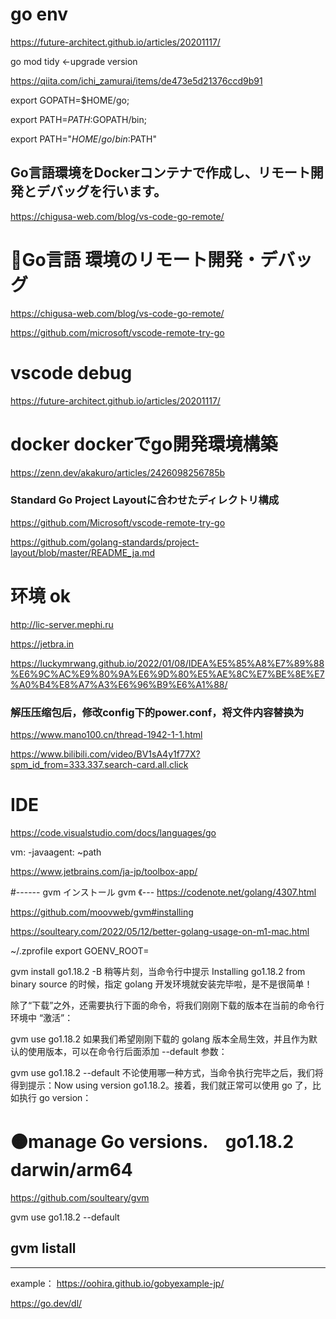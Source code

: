 # go env
https://future-architect.github.io/articles/20201117/

go mod tidy <-upgrade version
 
https://qiita.com/ichi_zamurai/items/de473e5d21376ccd9b91

export GOPATH=$HOME/go;
 
export PATH=$PATH:$GOPATH/bin;

export PATH="$HOME/go/bin:$PATH"

## Go言語環境をDockerコンテナで作成し、リモート開発とデバッグを行います。
https://chigusa-web.com/blog/vs-code-go-remote/

# 🔴Go言語 環境のリモート開発・デバッグ
https://chigusa-web.com/blog/vs-code-go-remote/

https://github.com/microsoft/vscode-remote-try-go

# vscode debug
https://future-architect.github.io/articles/20201117/

# docker dockerでgo開発環境構築
https://zenn.dev/akakuro/articles/2426098256785b

### Standard Go Project Layoutに合わせたディレクトリ構成
https://github.com/Microsoft/vscode-remote-try-go

https://github.com/golang-standards/project-layout/blob/master/README_ja.md


# 环境 ok
http://lic-server.mephi.ru

https://jetbra.in

https://luckymrwang.github.io/2022/01/08/IDEA%E5%85%A8%E7%89%88%E6%9C%AC%E9%80%9A%E6%9D%80%E5%AE%8C%E7%BE%8E%E7%A0%B4%E8%A7%A3%E6%96%B9%E6%A1%88/

### 解压压缩包后，修改config下的power.conf，将文件内容替换为

https://www.mano100.cn/thread-1942-1-1.html



https://www.bilibili.com/video/BV1sA4y1f77X?spm_id_from=333.337.search-card.all.click

# IDE
https://code.visualstudio.com/docs/languages/go

vm:
-javaagent: ~path


https://www.jetbrains.com/ja-jp/toolbox-app/


#------ gvm インストール
gvm 《---
https://codenote.net/golang/4307.html

https://github.com/moovweb/gvm#installing

https://soulteary.com/2022/05/12/better-golang-usage-on-m1-mac.html

~/.zprofile
export GOENV_ROOT=

gvm install go1.18.2 -B
稍等片刻，当命令行中提示 Installing go1.18.2 from binary source 的时候，指定 golang 开发环境就安装完毕啦，是不是很简单！

除了“下载”之外，还需要执行下面的命令，将我们刚刚下载的版本在当前的命令行环境中 “激活”：

gvm use go1.18.2
如果我们希望刚刚下载的 golang 版本全局生效，并且作为默认的使用版本，可以在命令行后面添加 --default 参数：

gvm use go1.18.2 --default
不论使用哪一种方式，当命令执行完毕之后，我们将得到提示：Now using version go1.18.2。接着，我们就正常可以使用 go 了，比如执行 go version：

# 🟠manage Go versions.　go1.18.2 darwin/arm64

https://github.com/soulteary/gvm

gvm use go1.18.2 --default
## gvm listall
-----------------------------------------------------------------------

example：
https://oohira.github.io/gobyexample-jp/

https://go.dev/dl/
